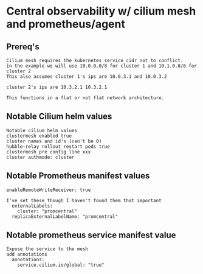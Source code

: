# Central observability w/ cilium mesh and prometheus/agent

## Prereq's
```
Cilium mesh requires the kubernetes service cidr not to conflict.
in the example we will use 10.0.0.0/8 for cluster 1 and 10.1.0.0/8 for cluster 2
This also assumes cluster 1's ips are 10.0.3.1 and 10.0.3.2

cluster 2's ips are 10.3.2.1 10.3.2.1

This functions in a flat or not flat network architecture.
```
## Notable Cilium helm values
```
Notable cilium helm values
clustermesh enabled true
cluster names and id's (can't be 0)
hubble-relay rollout restart pods true
clustermesh pre config line xxx
cluster authmode: cluster
```
## Notable Prometheus manifest values
```
enableRemoteWriteReceiver: true

I've set these though I haven't found them that important
  externalLabels:
    cluster: "promcentral"
  replicaExternalLabelName: "promcentral"
```

## Notable prometheus service manifest value
```
Expose the service to the mesh
add annotations
  annotations:
    service.cilium.io/global: "true"
```

